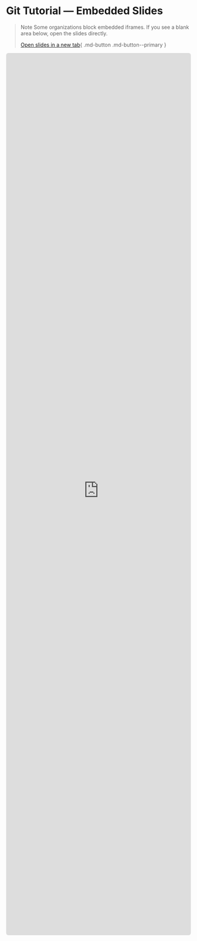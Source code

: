 # Git Tutorial — Embedded Slides

> Note
> Some organizations block embedded iframes. If you see a blank area below, open the slides directly.
>
> [Open slides in a new tab](https://globalchangeecology.github.io/git_tutorial/){ .md-button .md-button--primary }

<div style="position: relative; padding-bottom: 60vh; height: 0; overflow: hidden;">
  <iframe
    src="https://globalchangeecology.github.io/git_tutorial/"
    title="Git Tutorial Slides"
    loading="lazy"
    allowfullscreen
    style="position: absolute; top: 0; left: 0; width: 100%; height: 100%; border: 1px solid var(--md-default-fg-color--lightest); border-radius: 6px;"
  ></iframe>
</div>
